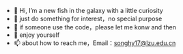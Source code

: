 - 👋 Hi, I’m a new fish in the galaxy with a little curiosity
- 👀 just do something for interest，no special purpose
- 🌱 if someone use the code，please let me konw and then
- 💞️ enjoy yourself
- 📫 about how to reach me，Email：songhy17@lzu.edu.cn 

<!---
songhy121/songhy121 is a ✨ special ✨ repository because its `README.md` (this file) appears on your GitHub profile.
You can click the Preview link to take a look at your changes.
--->
